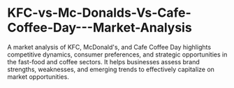# KFC-vs-Mc-Donalds-Vs-Cafe-Coffee-Day---Market-Analysis
A market analysis of KFC, McDonald's, and Cafe Coffee Day highlights competitive dynamics, consumer preferences, and strategic opportunities in the fast-food and coffee sectors. It helps businesses assess brand strengths, weaknesses, and emerging trends to effectively capitalize on market opportunities.
